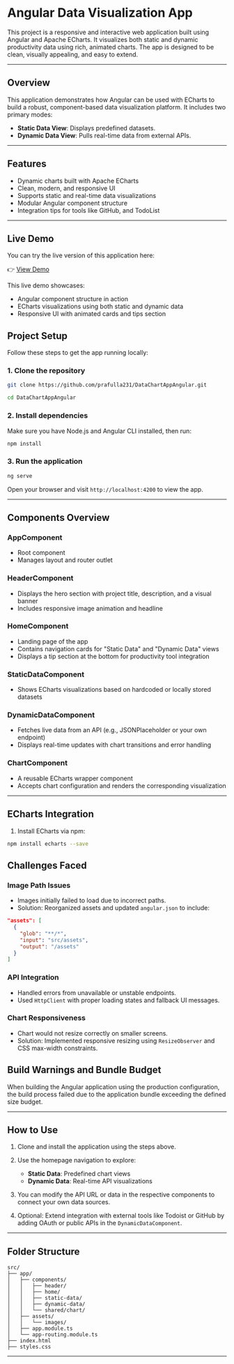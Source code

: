 # Angular Data Visualization App

This project is a responsive and interactive web application built using Angular and Apache ECharts. It visualizes both static and dynamic productivity data using rich, animated charts. The app is designed to be clean, visually appealing, and easy to extend.

---

## Overview

This application demonstrates how Angular can be used with ECharts to build a robust, component-based data visualization platform. It includes two primary modes:

- **Static Data View**: Displays predefined datasets.
- **Dynamic Data View**: Pulls real-time data from external APIs.

---

## Features

- Dynamic charts built with Apache ECharts  
- Clean, modern, and responsive UI  
- Supports static and real-time data visualizations  
- Modular Angular component structure  
- Integration tips for tools like GitHub, and TodoList

---

## Live Demo

You can try the live version of this application here:

👉 [View Demo](https://dataviewangular.netlify.app/)



This live demo showcases:
- Angular component structure in action
- ECharts visualizations using both static and dynamic data
- Responsive UI with animated cards and tips section


## Project Setup

Follow these steps to get the app running locally:

### 1. Clone the repository

```bash
git clone https://github.com/prafulla231/DataChartAppAngular.git

cd DataChartAppAngular
```

### 2. Install dependencies

Make sure you have Node.js and Angular CLI installed, then run:

```bash
npm install
```

### 3. Run the application

```bash
ng serve
```

Open your browser and visit `http://localhost:4200` to view the app.

---

## Components Overview

### AppComponent
- Root component  
- Manages layout and router outlet

### HeaderComponent
- Displays the hero section with project title, description, and a visual banner  
- Includes responsive image animation and headline

### HomeComponent
- Landing page of the app  
- Contains navigation cards for "Static Data" and "Dynamic Data" views  
- Displays a tip section at the bottom for productivity tool integration

### StaticDataComponent
- Shows ECharts visualizations based on hardcoded or locally stored datasets

### DynamicDataComponent
- Fetches live data from an API (e.g., JSONPlaceholder or your own endpoint)  
- Displays real-time updates with chart transitions and error handling

### ChartComponent
- A reusable ECharts wrapper component  
- Accepts chart configuration and renders the corresponding visualization

---

## ECharts Integration

1. Install ECharts via npm:

```bash
npm install echarts --save
```


## Challenges Faced

### Image Path Issues
- Images initially failed to load due to incorrect paths.  
- Solution: Reorganized assets and updated `angular.json` to include:

```json
"assets": [
  {
    "glob": "**/*",
    "input": "src/assets",
    "output": "/assets"
  }
]
```



### API Integration
- Handled errors from unavailable or unstable endpoints.  
- Used `HttpClient` with proper loading states and fallback UI messages.

### Chart Responsiveness
- Chart would not resize correctly on smaller screens.  
- Solution: Implemented responsive resizing using `ResizeObserver` and CSS max-width constraints.

## Build Warnings and Bundle Budget

When building the Angular application using the production configuration, the build process failed due to the application bundle exceeding the defined size budget.







---

## How to Use

1. Clone and install the application using the steps above.

2. Use the homepage navigation to explore:
   - **Static Data**: Predefined chart views
   - **Dynamic Data**: Real-time API visualizations

3. You can modify the API URL or data in the respective components  to connect your own data sources.

4. Optional: Extend integration with external tools like Todoist or GitHub by adding OAuth or public APIs in the `DynamicDataComponent`.

---

## Folder Structure

```
src/
├── app/
│   ├── components/
│   │   ├── header/
│   │   ├── home/
│   │   ├── static-data/
│   │   ├── dynamic-data/
│   │   └── shared/chart/
│   ├── assets/
│   │   └── images/
│   ├── app.module.ts
│   └── app-routing.module.ts
├── index.html
├── styles.css
```

---


